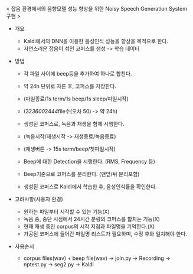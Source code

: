 < 잡음 환경에서의 음향모델 성능 향상을 위한 Noisy Speech Generation System 구현 >

- 개요
  - Kaldi에서의 DNN을 이용한 음성인식 성능을 향상을 목적으로 한다.
  - 자연스러운 잡음이 섞인 코퍼스를 생성 -> 학습 데이터

- 방법
  - 각 파일 사이에 beep등을 추가하여 하나로 합친다.
  - 약 24h 단위로 자른 후, 코퍼스를 저장한다. 
  - (파일종료/1s term/1s beep/1s sleep/파일시작)
  - (32*3600*24*44*file수(오차 50) -> 약 24h)

  - 생성된 코퍼스로, 녹음과 재생을 함께 시행한다.
  - (녹음시작/재생시작 -> 재생종료/녹음종료)
  - (재생버튼 -> 15s term/beep/첫파일시작)

  - Beep에 대한 Detection을 시행한다. (RMS, Frequency 등)
  - Beep기준으로 코퍼스를 분리한다. (맨앞/뒤 분리포함)

  - 생성된 코퍼스로 Kaldi에서 학습한 후, 음성인식률을 확인한다.

- 고려사항(사용자 환경)
  - 원하는 파일부터 시작할 수 있는 기능(X)
  - 녹음 중, 중단 시점에서 24시간 분량의 코퍼스를 합치는 기능(X)
  - 현재 재생 중인 corpus의 시작 지점과 파일명을 기억한다.(X)
  - 가공된 코퍼스에 들어간 파일명 리스트가 필요하며, 수정 후와 일치해야 한다.

- 사용순서
  - corpus files(wav) + beep file(wav) -> join.py -> Recording -> nptest.py -> seg2.py -> Kaldi


